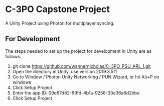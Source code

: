 # C-3PO Capstone Project
A Unity Project using Photon for multiplayer syncing.

## For Development
The steps needed to set up the project for development in Unity are as follows:  
  1. git clone https://github.com/wannernicholas/C-3PO_PSU_ARL_1.git
  2. Open the directory in Unity, use version 2019.3.5f1
  3. Go to Window / Photon Unity Networking / PUN Wizard, or hit Alt+P on windows
  4. Click Setup Project
  5. Enter the app ID: 09e67d82-69fd-4b1a-9256-33e36a8d2bbe
  6. Click Setup Project
